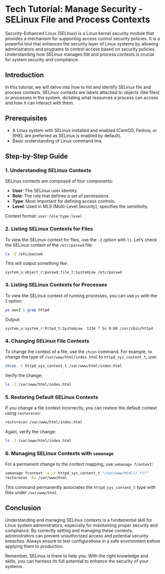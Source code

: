 # Tech Tutorial: Manage Security - SELinux File and Process Contexts

Security-Enhanced Linux (SELinux) is a Linux kernel security module that provides a mechanism for supporting access control security policies. It is a powerful tool that enhances the security layer of Linux systems by allowing administrators and programs to control access based on security policies. Understanding how SELinux manages file and process contexts is crucial for system security and compliance.

## Introduction

In this tutorial, we will delve into how to list and identify SELinux file and process contexts. SELinux contexts are labels attached to objects (like files) or processes in the system, dictating what resources a process can access and how it can interact with them.

## Prerequisites

- A Linux system with SELinux installed and enabled (CentOS, Fedora, or RHEL are preferred as SELinux is enabled by default).
- Basic understanding of Linux command line.

## Step-by-Step Guide

### 1. Understanding SELinux Contexts

SELinux contexts are composed of four components:
- **User**: The SELinux user identity.
- **Role**: The role that defines a set of permissions.
- **Type**: Most important for defining access controls.
- **Level**: Used in MLS (Multi-Level Security), specifies the sensitivity.

Context format: `user:role:type:level`

### 2. Listing SELinux Contexts for Files

To view the SELinux context for files, use the `-Z` option with `ls`. Let’s check the SELinux context of the `/etc/passwd` file:

```bash
ls -Z /etc/passwd
```

This will output something like:
```
system_u:object_r:passwd_file_t:SystemLow /etc/passwd
```

### 3. Listing SELinux Contexts for Processes

To view the SELinux context of running processes, you can use `ps` with the `Z` option:

```bash
ps auxZ | grep httpd
```

Output:
```
system_u:system_r:httpd_t:SystemLow  1234 ? Ss 0:00 /usr/sbin/httpd
```

### 4. Changing SELinux File Contexts

To change the context of a file, use the `chcon` command. For example, to change the type of `/var/www/html/index.html` to `httpd_sys_content_t`, use:

```bash
chcon -t httpd_sys_content_t /var/www/html/index.html
```

Verify the change:
```bash
ls -Z /var/www/html/index.html
```

### 5. Restoring Default SELinux Contexts

If you change a file context incorrectly, you can restore the default context using `restorecon`:

```bash
restorecon /var/www/html/index.html
```

Again, verify the change:
```bash
ls -Z /var/www/html/index.html
```

### 6. Managing SELinux Contexts with `semanage`

For a permanent change to the context mapping, use `semanage fcontext`:

```bash
semanage fcontext -a -t httpd_sys_content_t "/var/www/html(/.*)?"
restorecon -Rv /var/www/html
```

This command permanently associates the `httpd_sys_content_t` type with files under `/var/www/html`.

## Conclusion

Understanding and managing SELinux contexts is a fundamental skill for Linux system administrators, especially for maintaining proper security and compliance. By correctly setting and managing these contexts, administrators can prevent unauthorized access and potential security breaches. Always ensure to test configurations in a safe environment before applying them to production.

Remember, SELinux is there to help you. With the right knowledge and skills, you can harness its full potential to enhance the security of your systems.